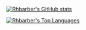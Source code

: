 <!-- Stats Card -->
[![Rhbarber's GitHub stats](https://github-readme-stats.vercel.app/api?username=Rhbarber&repo=github-readme-stats&count_private=true&include_all_commits=true&show_icons=true&theme=radical&card_width=750)](https://github.com/Rhbarber/github-readme-stats)

<!-- Top Languages Card -->
[![Rhbarber's Top Languages](https://github-readme-stats.vercel.app/api/top-langs?username=Rhbarber&repo=github-readme-stats&count_private=true&show_icons=true&theme=radical&layout=compact&langs_count=5&card_width=375)](https://github.com/Rhbarber/github-readme-stats)

<!--**Rhbarber/Rhbarber** is a ✨ _special_ ✨ repository because its `README.md` (this file) appears on your GitHub profile.-->
